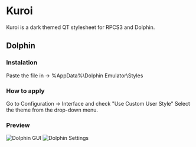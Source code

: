 # Kuroi
Kuroi is a dark themed QT stylesheet for RPCS3 and Dolphin.

## Dolphin

### Instalation
Paste the file in -> \%AppData%\Dolphin Emulator\Styles

### How to apply
Go to Configuration -> Interface and check "Use Custom User Style"
Select the theme from the drop-down menu.

### Preview
![Dolphin GUI](https://i.imgur.com/m7LFG7B.png)
![Dolphin Settings](https://i.imgur.com/1CcQFef.png)
